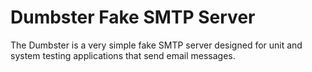 Dumbster Fake SMTP Server
=========================

The Dumbster is a very simple fake SMTP server designed for unit and system 
testing applications that send email messages.
